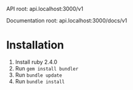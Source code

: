 API root: api.localhost:3000/v1

Documentation root: api.localhost:3000/docs/v1

# Installation
1. Install ruby 2.4.0
2. Run `gem install bundler`
3. Run `bundle update`
4. Run `bundle install`
